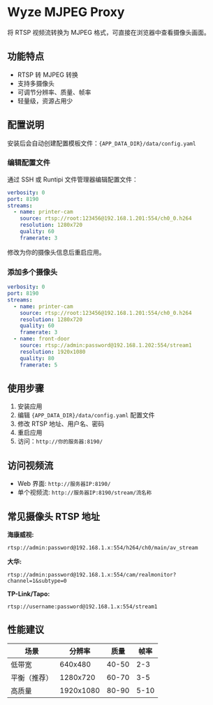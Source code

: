 # Wyze MJPEG Proxy

将 RTSP 视频流转换为 MJPEG 格式，可直接在浏览器中查看摄像头画面。

## 功能特点

- RTSP 转 MJPEG 转换
- 支持多摄像头
- 可调节分辨率、质量、帧率
- 轻量级，资源占用少

## 配置说明

安装后会自动创建配置模板文件：`{APP_DATA_DIR}/data/config.yaml`

### 编辑配置文件

通过 SSH 或 Runtipi 文件管理器编辑配置文件：

```yaml
verbosity: 0
port: 8190
streams:
  - name: printer-cam
    source: rtsp://root:123456@192.168.1.201:554/ch0_0.h264
    resolution: 1280x720
    quality: 60
    framerate: 3
```

修改为你的摄像头信息后重启应用。

### 添加多个摄像头

```yaml
verbosity: 0
port: 8190
streams:
  - name: printer-cam
    source: rtsp://root:123456@192.168.1.201:554/ch0_0.h264
    resolution: 1280x720
    quality: 60
    framerate: 3
  - name: front-door
    source: rtsp://admin:password@192.168.1.202:554/stream1
    resolution: 1920x1080
    quality: 80
    framerate: 5
```

## 使用步骤

1. 安装应用
2. 编辑 `{APP_DATA_DIR}/data/config.yaml` 配置文件
3. 修改 RTSP 地址、用户名、密码
4. 重启应用
5. 访问：`http://你的服务器:8190/`

## 访问视频流

- Web 界面: `http://服务器IP:8190/`
- 单个视频流: `http://服务器IP:8190/stream/流名称`

## 常见摄像头 RTSP 地址

**海康威视:**
```
rtsp://admin:password@192.168.1.x:554/h264/ch0/main/av_stream
```

**大华:**
```
rtsp://admin:password@192.168.1.x:554/cam/realmonitor?channel=1&subtype=0
```

**TP-Link/Tapo:**
```
rtsp://username:password@192.168.1.x:554/stream1
```

## 性能建议

| 场景 | 分辨率 | 质量 | 帧率 |
|------|--------|------|------|
| 低带宽 | 640x480 | 40-50 | 2-3 |
| 平衡（推荐） | 1280x720 | 60-70 | 3-5 |
| 高质量 | 1920x1080 | 80-90 | 5-10 |
